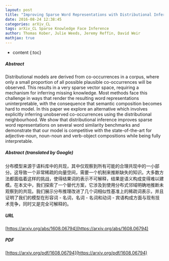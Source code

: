 ```yaml
---
layout: post
title: "Improving Sparse Word Representations with Distributional Inference for Semantic Composition"
date: 2016-08-24 12:38:45
categories: arXiv_CL
tags: arXiv_CL Sparse Knowledge Face Inference
author: Thomas Kober, Julie Weeds, Jeremy Reffin, David Weir
mathjax: true
---
```


* content
{:toc}

##### Abstract
Distributional models are derived from co-occurrences in a corpus, where only a small proportion of all possible plausible co-occurrences will be observed. This results in a very sparse vector space, requiring a mechanism for inferring missing knowledge. Most methods face this challenge in ways that render the resulting word representations uninterpretable, with the consequence that semantic composition becomes hard to model. In this paper we explore an alternative which involves explicitly inferring unobserved co-occurrences using the distributional neighbourhood. We show that distributional inference improves sparse word representations on several word similarity benchmarks and demonstrate that our model is competitive with the state-of-the-art for adjective-noun, noun-noun and verb-object compositions while being fully interpretable.

##### Abstract (translated by Google)
分布模型来源于语料库中的共现，其中仅观察到所有可能的合理共现中的一小部分。这导致一个非常稀疏的向量空间，需要一个机制来推断缺失的知识。大多数方法都面临着这样的挑战，使得结果词的表示不可解释，结果是语义构成变得难以建模。在本文中，我们探索了一个替代方案，它涉及到使用分布式邻域明确地推断未观察到的共现。我们展示分布推理改进了几个词相似性基准上的稀疏词表示，并且证明了我们的模型在形容词 - 名词，名词 - 名词和动词 - 宾语构成方面与现有技术竞争，同时又是完全可解释的。

##### URL
[https://arxiv.org/abs/1608.06794](https://arxiv.org/abs/1608.06794)

##### PDF
[https://arxiv.org/pdf/1608.06794](https://arxiv.org/pdf/1608.06794)

